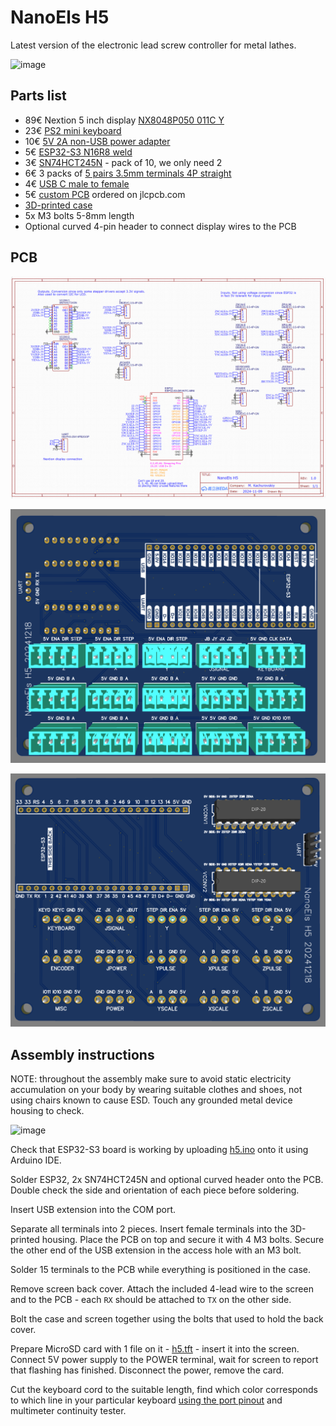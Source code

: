 # NanoEls H5

Latest version of the electronic lead screw controller for metal lathes.

![image](https://github.com/user-attachments/assets/0a85636e-be05-4bb6-93ba-16217404e416)

## Parts list

- 89€ Nextion 5 inch display [NX8048P050 011C Y](https://www.aliexpress.com/item/1005002457232503.html)
- 23€ [PS2 mini keyboard](https://www.amazon.de/gp/product/B01MRJQVZP)
- 10€ [5V 2A non-USB power adapter](https://www.amazon.de/dp/B09KNFD38L)
- 5€ [ESP32-S3 N16R8 weld](https://www.aliexpress.com/item/1005005051294262.html)
- 3€ [SN74HCT245N](https://www.aliexpress.com/item/1005007118898020.html) - pack of 10, we only need 2
- 6€ 3 packs of [5 pairs 3.5mm terminals 4P straight](https://www.aliexpress.com/item/1005006895741900.html)
- 4€ [USB C male to female](https://www.aliexpress.com/item/1005007549815957.html)
- 5€ [custom PCB](pcb/Gerber_PCB_NanoElsH5-20241218.zip) ordered on jlcpcb.com
- [3D-printed case](case/h5case.step)
- 5x M3 bolts 5-8mm length
- Optional curved 4-pin header to connect display wires to the PCB

## PCB

![schematics](pcb/schematics.png)

![PCB rear](pcb/pcb1.PNG)

![PCB front](pcb/pcb2.PNG)

## Assembly instructions

NOTE: throughout the assembly make sure to avoid static electricity accumulation on your body by wearing suitable clothes and shoes, not using chairs known to cause ESD. Touch any grounded metal device housing to check.

![image](https://github.com/user-attachments/assets/8a630150-ad79-434e-bc0c-9a0f711de5bb)

Check that ESP32-S3 board is working by uploading [h5.ino](h5.ino) onto it using Arduino IDE.

Solder ESP32, 2x SN74HCT245N and optional curved header onto the PCB. Double check the side and orientation of each piece before soldering.

Insert USB extension into the COM port.

Separate all terminals into 2 pieces. Insert female terminals into the 3D-printed housing. Place the PCB on top and secure it with 4 M3 bolts. Secure the other end of the USB extension in the access hole with an M3 bolt.

Solder 15 terminals to the PCB while everything is positioned in the case.

Remove screen back cover. Attach the included 4-lead wire to the screen and to the PCB - each `RX` should be attached to `TX` on the other side.

Bolt the case and screen together using the bolts that used to hold the back cover.

Prepare MicroSD card with 1 file on it - [h5.tft](screen/h5.tft) - insert it into the screen. Connect 5V power supply to the POWER terminal, wait for screen to report that flashing has finished. Disconnect the power, remove the card.

Cut the keyboard cord to the suitable length, find which color corresponds to which line in your particular keyboard [using the port pinout](https://en.wikipedia.org/wiki/PS/2_port) and multimeter continuity tester.
